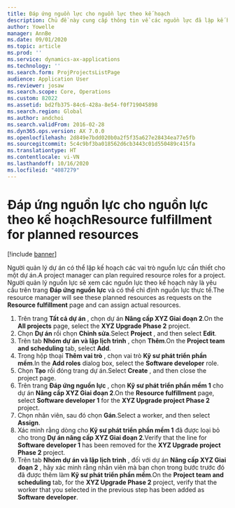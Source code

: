 ```yaml
---
title: Đáp ứng nguồn lực cho nguồn lực theo kế hoạch
description: Chủ đề này cung cấp thông tin về các nguồn lực đã lập kế hoạch cho một dự án.
author: Yowelle
manager: AnnBe
ms.date: 09/01/2020
ms.topic: article
ms.prod: ''
ms.service: dynamics-ax-applications
ms.technology: ''
ms.search.form: ProjProjectsListPage
audience: Application User
ms.reviewer: josaw
ms.search.scope: Core, Operations
ms.custom: 82022
ms.assetid: bd2fb375-84c6-428a-8e54-f0f719045898
ms.search.region: Global
ms.author: andchoi
ms.search.validFrom: 2016-02-28
ms.dyn365.ops.version: AX 7.0.0
ms.openlocfilehash: 2d849e7bdd020b0a2f5f35a627e28434ea77e5fb
ms.sourcegitcommit: 5c4c9bf3ba018562d6cb3443c01d550489c415fa
ms.translationtype: HT
ms.contentlocale: vi-VN
ms.lasthandoff: 10/16/2020
ms.locfileid: "4087279"
---
```

# <a name="resource-fulfillment-for-planned-resources"></a><span data-ttu-id="cf79a-103">Đáp ứng nguồn lực cho nguồn lực theo kế hoạch</span><span class="sxs-lookup"><span data-stu-id="cf79a-103">Resource fulfillment for planned resources</span></span>

[!include [banner](../includes/banner.md)]

<span data-ttu-id="cf79a-104">Người quản lý dự án có thể lập kế hoạch các vai trò nguồn lực cần thiết cho một dự án.</span><span class="sxs-lookup"><span data-stu-id="cf79a-104">A project manager can plan required resource roles for a project.</span></span> <span data-ttu-id="cf79a-105">Người quản lý nguồn lực sẽ xem các nguồn lực theo kế hoạch này là yêu cầu trên trang **Đáp ứng nguồn lực** và có thể chỉ định nguồn lực thực tế.</span><span class="sxs-lookup"><span data-stu-id="cf79a-105">The resource manager will see these planned resources as requests on the **Resource fulfillment** page and can assign actual resources.</span></span>

1. <span data-ttu-id="cf79a-106">Trên trang **Tất cả dự án** , chọn dự án **Nâng cấp XYZ Giai đoạn 2**.</span><span class="sxs-lookup"><span data-stu-id="cf79a-106">On the **All projects** page, select the **XYZ Upgrade Phase 2** project.</span></span>
2. <span data-ttu-id="cf79a-107">Chọn **Dự án** rồi chọn **Chỉnh sửa**.</span><span class="sxs-lookup"><span data-stu-id="cf79a-107">Select **Project** , and then select **Edit**.</span></span>
3. <span data-ttu-id="cf79a-108">Trên tab **Nhóm dự án và lập lịch trình** , chọn **Thêm**.</span><span class="sxs-lookup"><span data-stu-id="cf79a-108">On the **Project team and scheduling** tab, select **Add**.</span></span>
4. <span data-ttu-id="cf79a-109">Trong hộp thoại **Thêm vai trò** , chọn vai trò **Kỹ sư phát triển phần mềm**.</span><span class="sxs-lookup"><span data-stu-id="cf79a-109">In the **Add roles** dialog box, select the **Software developer** role.</span></span>
5. <span data-ttu-id="cf79a-110">Chọn **Tạo** rồi đóng trang dự án.</span><span class="sxs-lookup"><span data-stu-id="cf79a-110">Select **Create** , and then close the project page.</span></span>
6. <span data-ttu-id="cf79a-111">Trên trang **Đáp ứng nguồn lực** , chọn **Kỹ sư phát triển phần mềm 1** cho dự án **Nâng cấp XYZ Giai đoạn 2**.</span><span class="sxs-lookup"><span data-stu-id="cf79a-111">On the **Resource fulfillment** page, select **Software developer 1** for the **XYZ Upgrade project Phase 2** project.</span></span>
7. <span data-ttu-id="cf79a-112">Chọn nhân viên, sau đó chọn **Gán**.</span><span class="sxs-lookup"><span data-stu-id="cf79a-112">Select a worker, and then select **Assign**.</span></span>
8. <span data-ttu-id="cf79a-113">Xác minh rằng dòng cho **Kỹ sư phát triển phần mềm 1** đã được loại bỏ cho trong **Dự án nâng cấp XYZ Giai đoạn 2**.</span><span class="sxs-lookup"><span data-stu-id="cf79a-113">Verify that the line for **Software developer 1** has been removed for the **XYZ Upgrade project Phase 2** project.</span></span>
9. <span data-ttu-id="cf79a-114">Trên tab **Nhóm dự án và lập lịch trình** , đối với dự án **Nâng cấp XYZ Giai đoạn 2** , hãy xác minh rằng nhân viên mà bạn chọn trong bước trước đó đã được thêm làm **Kỹ sư phát triển phần mềm**.</span><span class="sxs-lookup"><span data-stu-id="cf79a-114">On the **Project team and scheduling** tab, for the **XYZ Upgrade Phase 2** project, verify that the worker that you selected in the previous step has been added as **Software developer**.</span></span>

